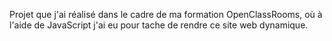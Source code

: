 Projet que j'ai réalisé dans le cadre de ma formation OpenClassRooms, où à l'aide de JavaScript j'ai eu pour tache de rendre ce site web dynamique. 
